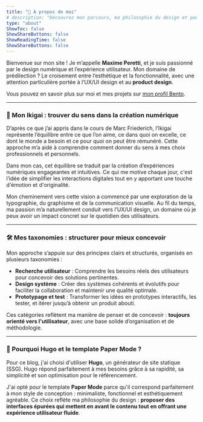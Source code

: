 ```yaml
---
title: "👋 À propos de moi"
# description: "Découvrez mon parcours, ma philosophie du design et pourquoi j'ai choisi Hugo et Paper Mode."
type: "about"
ShowToc: false
ShowShareButtons: false
ShowReadingTime: false
ShowShareButtons: false
---
```


Bienvenue sur mon site ! Je m’appelle **Maxime Peretti**, et je suis passionné par le design numérique et l’expérience utilisateur. Mon domaine de prédilection ? Le croisement entre l’esthétique et la fonctionnalité, avec une attention particulière portée à l’UX/UI design et au **product design**.

Vous pouvez en savoir plus sur moi et mes projets sur [mon profil Bento](https://bento.me/maxime-peretti).

---

### 🌟 Mon Ikigai : trouver du sens dans la création numérique

D’après ce que j’ai appris dans le cours de Marc Friederich, l’Ikigai représente l’équilibre entre ce que l’on aime, ce dans quoi on excelle, ce dont le monde a besoin et ce pour quoi on peut être rémunéré. Cette approche m’a aidé à comprendre comment donner du sens à mes choix professionnels et personnels.

Dans mon cas, cet équilibre se traduit par la création d’expériences numériques engageantes et intuitives. Ce qui me motive chaque jour, c'est l’idée de simplifier les interactions digitales tout en y apportant une touche d'émotion et d'originalité.

Mon cheminement vers cette vision a commencé par une exploration de la typographie, du graphisme et de la communication visuelle. Au fil du temps, ma passion m’a naturellement conduit vers l’UX/UI design, un domaine où je peux avoir un impact concret sur le quotidien des utilisateurs.

---

### 🛠️ Mes taxonomies : structurer pour mieux concevoir

Mon approche s’appuie sur des principes clairs et structurés, organisés en plusieurs taxonomies :

- **Recherche utilisateur** : Comprendre les besoins réels des utilisateurs pour concevoir des solutions pertinentes.
- **Design système** : Créer des systèmes cohérents et évolutifs pour faciliter la collaboration et maintenir une qualité optimale.
- **Prototypage et test** : Transformer les idées en prototypes interactifs, les tester, et itérer jusqu’à obtenir un produit abouti.

Ces catégories reflètent ma manière de penser et de concevoir : **toujours orienté vers l'utilisateur**, avec une base solide d’organisation et de méthodologie.

---

### 🚀 Pourquoi Hugo et le template Paper Mode ?

Pour ce blog, j'ai choisi d'utiliser **Hugo**, un générateur de site statique (SSG). Hugo répond parfaitement à mes besoins grâce à sa rapidité, sa simplicité et son optimisation pour le référencement.

J'ai opté pour le template **Paper Mode** parce qu'il correspond parfaitement à mon style de conception : minimaliste, fonctionnel et esthétiquement agréable. Ce choix reflète ma philosophie du design : **proposer des interfaces épurées qui mettent en avant le contenu tout en offrant une expérience utilisateur fluide**.
